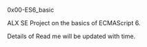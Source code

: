 0x00-ES6_basic

ALX SE Project on the basics of ECMAScript 6.

Details of Read me will be updated with time.